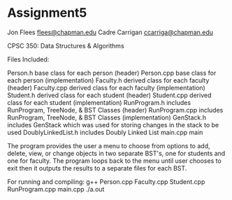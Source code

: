 # Assignment5

Jon Flees flees@chapman.edu
Cadre Carrigan ccarriga@chapman.edu

CPSC 350: Data Structures & Algorithms

Files Included:

Person.h      base class for each person (header)
Person.cpp    base class for each person (implementation)
Faculty.h     derived class for each faculty (header)
Faculty.cpp   derived class for each faculty (implementation)
Student.h     derived class for each student (header)
Student.cpp   derived class for each student (implementation)
RunProgram.h  includes RunProgram, TreeNode, & BST Classes (header)
RunProgram.cpp  includes RunProgram, TreeNode, & BST Classes (implementation)
GenStack.h    includes GenStack which was used for storing changes in the stack to be used
DoublyLinkedList.h    includes Doubly Linked List
main.cpp      main


The program provides the user a menu to choose from options to add, delete, view, or change objects in two separate BST's,
one for students and one for faculty. The program loops back to the menu until user chooses to exit then it outputs the
results to a separate files for each BST.

For running and compiling:
g++ Person.cpp Faculty.cpp Student.cpp RunProgram.cpp main.cpp
./a.out
